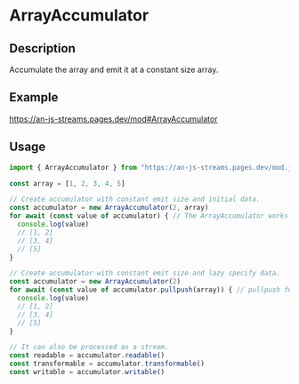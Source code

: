 # ArrayAccumulator

## Description
Accumulate the array and emit it at a constant size array.

## Example
https://an-js-streams.pages.dev/mod#ArrayAccumulator

## Usage
```ts
import { ArrayAccumulator } from "https://an-js-streams.pages.dev/mod.js" // or .ts

const array = [1, 2, 3, 4, 5]

// Create accumulator with constant emit size and initial data.
const accumulator = new ArrayAccumulator(2, array)
for await (const value of accumulator) { // The ArrayAccumulator works as an AsyncGenerator.
  console.log(value)
  // [1, 2]
  // [3, 4]
  // [5]
}

// Create accumulator with constant emit size and lazy specify data.
const accumulator = new ArrayAccumulator(2)
for await (const value of accumulator.pullpush(array)) { // pullpush function is Push and pull at the same time.
  console.log(value)
  // [1, 2]
  // [3, 4]
  // [5]
}

// It can also be processed as a stream.
const readable = accumulator.readable()
const transformable = accumulator.transformable()
const writable = accumulator.writable()
```